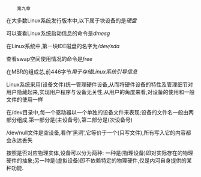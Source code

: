         第九章

在大多数Linux系统发行版本中,以下属于块设备的是<em>硬盘</em>

可以查看Linux系统启动信息的命令是<em>dmesg</em>

在Linux系统中,第一块IDE磁盘的名字为<em>/dev/sda</em>

查看swap空间使用情况的命令是<em>free</em>

在MBR的组成总,前446字节<em>用于存储Linux系统引导信息</em>

Linux系统采用(设备文件)统一管理硬件设备,从而将硬件设备的特性及管理细节对用户隐藏起来,实现用户程序与设备无关性,从用户的角度来看,对设备的使用和一般文件的使用一样

在/dev目录中,每一个驱动器以一个单独的设备文件来表现;设备的文件名一般由两部分组成,第一部分是(主设备号),第二部分是(次设备号)

/dev/null文件是空设备,看作'黑洞',它等价于一个(只写文件),所有写入它的内容都会永远丢失

按照是否对应物理实体,设备可以分为两种:
一种是(物理设备)即对实际存在的物理硬件的抽象;另一种是(虚拟设备)即不依赖特定的物理硬件,仅是内河自身提供的某种功能.

